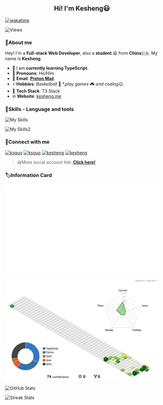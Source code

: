 <h2 align="center">Hi! I'm Kesheng😃</h2>

[![wakatime](https://wakatime.com/badge/user/9e49ceb6-2797-44f9-b9dc-82495ff42f1c.svg)](https://wakatime.com/@9e49ceb6-2797-44f9-b9dc-82495ff42f1c)

![Views](https://count.getloli.com/@:ksguo?theme=capoo-1)




### 👋About me

Hey! I'm a **Full-stack Web Developer**, also a **student**.😃 from **China**🇨🇳. My name is **Kesheng**.
- 🌱 I am **currently learning TypeScript**.
- 🤗 **Pronouns**: *He/Him*.
- 📧 **Email**: [**Proton Mail**](mailto:kesheng.guo510@gmail.com).
- ⚡ **Hobbies**: *Basketball* 🏀 *,*play games* 🎮 *and coding*😉.
- 🧩 **Tech Stack**: T3 Stack
- 🌐 **Website**: [kesheng.me](https://kesheng.me)


### 🔧Skills - Language and tools

![My Skills](https://skills-icons.vercel.app/api/icons?i=nextjs,typescript,javascript,react,tailwindcss,python,fastapi,shadcnui)

![My Skills2](https://skills-icons.vercel.app/api/icons?i=vscode,pycharm,github,vercel,gitlab,postgresql,markdown,docker)

### 📌Connect with me

<p align="left">
<a href="https://x.com/ksguo510" target="blank"><img src="https://skills-icons.vercel.app/api/icons?i=x" height="30" width="40" alt="ksguo"></a>
<a href="https://www.instagram.com/ks.guo510" target="blank"><img src="https://upload.wikimedia.org/wikipedia/commons/9/95/Instagram_logo_2022.svg" height="30" width="40" alt="ksguo"></a>
<a href="https://www.linkedin.com/in/kesheng-guo/" target="blank"><img src="https://upload.wikimedia.org/wikipedia/commons/e/e9/Linkedin_icon.svg" height="30" width="40" alt="kesheng"></a>
<a href="mailto:kesheng.guo510@gmail.com" target="blank"><img src="https://skills-icons.vercel.app/api/icons?i=gmail" height="30" width="40" alt="kesheng"></a>
</p>


> 😃More social account link: 
> [**Click here!**](https://bento.me/)

### 🏷Information Card

![Info](m.svg)

![History](/profile-3d-contrib/profile-green-animate.svg)

![GitHub Stats](https://github-readme-stats.vercel.app/api?username=ksguo&show_icons=true&hide_title=false&hide_border=true&theme=auto/)

![Streak Stats](https://github-readme-streak-stats.herokuapp.com/?user=ksguo/)

<!--Thanks for watching😄-->